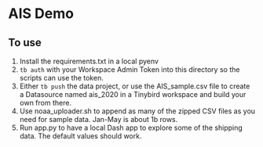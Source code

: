 # AIS Demo

## To use

1. Install the requirements.txt in a local pyenv
2. `tb auth` with your Workspace Admin Token into this directory so the scripts can use the token.
3. Either `tb push` the data project, or use the AIS_sample.csv file to create a Datasource named ais_2020 in a Tinybird workspace and build your own from there.
4. Use noaa_uploader.sh to append as many of the zipped CSV files as you need for sample data. Jan-May is about 1b rows.
5. Run app.py to have a local Dash app to explore some of the shipping data. The default values should work.